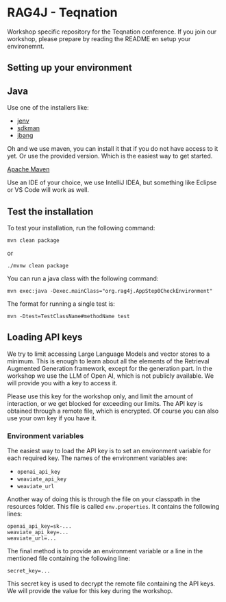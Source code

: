 # RAG4J - Teqnation
Workshop specific repository for the Teqnation conference. If you join our workshop, please prepare by reading the README en setup your environemnt.

## Setting up your environment

## Java
Use one of the installers like:
- [jenv](https://www.jenv.be)
- [sdkman](https://sdkman.io)
- [jbang](https://www.jbang.dev)

Oh and we use maven, you can install it that if you do not have access to it yet. Or use the provided version. Which 
is the easiest way to get started.

[Apache Maven](https://maven.apache.org)

Use an IDE of your choice, we use IntelliJ IDEA, but something like Eclipse or VS Code will work as well.

## Test the installation
To test your installation, run the following command:
```shell
mvn clean package
```

or
```shell
./mvnw clean package
```

You can run a java class with the following command:
```shell
mvn exec:java -Dexec.mainClass="org.rag4j.AppStep0CheckEnvironment"
```

The format for running a single test is:
```shell
mvn -Dtest=TestClassName#methodName test
```

## Loading API keys
We try to limit accessing Large Language Models and vector stores to a minimum. This is enough to learn about all the
elements of the Retrieval Augmented Generation framework, except for the generation part. In the workshop we use the
LLM of Open AI, which is not publicly available. We will provide you with a key to access it.

Please use this key for the workshop only, and limit the amount of interaction, or we get blocked for exceeding our
limits. The API key is obtained through a remote file, which is encrypted. Of course you can also use your own key if
you have it.

### Environment variables
The easiest way to load the API key is to set an environment variable for each required key. The names of the
environment variables are:
- `openai_api_key`
- `weaviate_api_key`
- `weaviate_url`

Another way of doing this is through the file on your classpath in the resources folder. This file is
called `env.properties`. It contains the following lines:
```properties
openai_api_key=sk-...
weaviate_api_key=...
weaviate_url=...
```

The final method is to provide an environment variable or a line in the mentioned file containing the following line:
```properties
secret_key=...
```
This secret key is used to decrypt the remote file containing the API keys. We will provide the value for this key
during the workshop.
